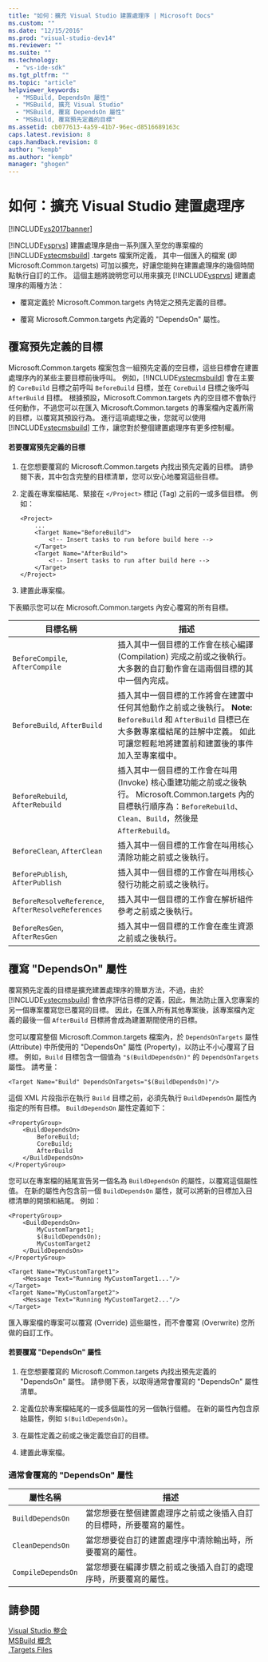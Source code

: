 ```yaml
---
title: "如何：擴充 Visual Studio 建置處理序 | Microsoft Docs"
ms.custom: ""
ms.date: "12/15/2016"
ms.prod: "visual-studio-dev14"
ms.reviewer: ""
ms.suite: ""
ms.technology: 
  - "vs-ide-sdk"
ms.tgt_pltfrm: ""
ms.topic: "article"
helpviewer_keywords: 
  - "MSBuild, DependsOn 屬性"
  - "MSBuild, 擴充 Visual Studio"
  - "MSBuild, 覆寫 DependsOn 屬性"
  - "MSBuild, 覆寫預先定義的目標"
ms.assetid: cb077613-4a59-41b7-96ec-d8516689163c
caps.latest.revision: 8
caps.handback.revision: 8
author: "kempb"
ms.author: "kempb"
manager: "ghogen"
---
```

# 如何：擴充 Visual Studio 建置處理序
[!INCLUDE[vs2017banner](../code-quality/includes/vs2017banner.md)]

[!INCLUDE[vsprvs](../code-quality/includes/vsprvs_md.md)] 建置處理序是由一系列匯入至您的專案檔的 [!INCLUDE[vstecmsbuild](../extensibility/internals/includes/vstecmsbuild_md.md)] .targets 檔案所定義，  其中一個匯入的檔案 \(即 Microsoft.Common.targets\) 可加以擴充，好讓您能夠在建置處理序的幾個時間點執行自訂的工作。  這個主題將說明您可以用來擴充 [!INCLUDE[vsprvs](../code-quality/includes/vsprvs_md.md)] 建置處理序的兩種方法：  
  
-   覆寫定義於 Microsoft.Common.targets 內特定之預先定義的目標。  
  
-   覆寫 Microsoft.Common.targets 內定義的 "DependsOn" 屬性。  
  
## 覆寫預先定義的目標  
 Microsoft.Common.targets 檔案包含一組預先定義的空目標，這些目標會在建置處理序內的某些主要目標前後呼叫。  例如，[!INCLUDE[vstecmsbuild](../extensibility/internals/includes/vstecmsbuild_md.md)] 會在主要的 `CoreBuild` 目標之前呼叫 `BeforeBuild` 目標，並在 `CoreBuild` 目標之後呼叫 `AfterBuild` 目標。  根據預設，Microsoft.Common.targets 內的空目標不會執行任何動作，不過您可以在匯入 Microsoft.Common.targets 的專案檔內定義所需的目標，以覆寫其預設行為。  進行這項處理之後，您就可以使用 [!INCLUDE[vstecmsbuild](../extensibility/internals/includes/vstecmsbuild_md.md)] 工作，讓您對於整個建置處理序有更多控制權。  
  
#### 若要覆寫預先定義的目標  
  
1.  在您想要覆寫的 Microsoft.Common.targets 內找出預先定義的目標。  請參閱下表，其中包含完整的目標清單，您可以安心地覆寫這些目標。  
  
2.  定義在專案檔結尾、緊接在 `</Project>` 標記 \(Tag\) 之前的一或多個目標。  例如：  
  
    ```  
    <Project>  
        ...  
        <Target Name="BeforeBuild">  
            <!-- Insert tasks to run before build here -->  
        </Target>  
        <Target Name="AfterBuild">  
            <!-- Insert tasks to run after build here -->  
        </Target>  
    </Project>  
    ```  
  
3.  建置此專案檔。  
  
 下表顯示您可以在 Microsoft.Common.targets 內安心覆寫的所有目標。  
  
|目標名稱|描述|  
|----------|--------|  
|`BeforeCompile`, `AfterCompile`|插入其中一個目標的工作會在核心編譯 \(Compilation\) 完成之前或之後執行。  大多數的自訂動作會在這兩個目標的其中一個內完成。|  
|`BeforeBuild`, `AfterBuild`|插入其中一個目標的工作將會在建置中任何其他動作之前或之後執行。 **Note:**  `BeforeBuild` 和 `AfterBuild` 目標已在大多數專案檔結尾的註解中定義。  如此可讓您輕鬆地將建置前和建置後的事件加入至專案檔中。|  
|`BeforeRebuild`, `AfterRebuild`|插入其中一個目標的工作會在叫用 \(Invoke\) 核心重建功能之前或之後執行。  Microsoft.Common.targets 內的目標執行順序為：`BeforeRebuild`、`Clean`、`Build`，然後是 `AfterRebuild`。|  
|`BeforeClean`, `AfterClean`|插入其中一個目標的工作會在叫用核心清除功能之前或之後執行。|  
|`BeforePublish`, `AfterPublish`|插入其中一個目標的工作會在叫用核心發行功能之前或之後執行。|  
|`BeforeResolveReference`, `AfterResolveReferences`|插入其中一個目標的工作會在解析組件參考之前或之後執行。|  
|`BeforeResGen`, `AfterResGen`|插入其中一個目標的工作會在產生資源之前或之後執行。|  
  
## 覆寫 "DependsOn" 屬性  
 覆寫預先定義的目標是擴充建置處理序的簡單方法，不過，由於 [!INCLUDE[vstecmsbuild](../extensibility/internals/includes/vstecmsbuild_md.md)] 會依序評估目標的定義，因此，無法防止匯入您專案的另一個專案覆寫您已覆寫的目標。  因此，在匯入所有其他專案後，該專案檔內定義的最後一個 `AfterBuild` 目標將會成為建置期間使用的目標。  
  
 您可以覆寫整個 Microsoft.Common.targets 檔案內，於 `DependsOnTargets` 屬性 \(Attribute\) 中所使用的 "DependsOn" 屬性 \(Property\)，以防止不小心覆寫了目標。  例如，`Build` 目標包含一個值為 `"$(BuildDependsOn)"` 的 `DependsOnTargets` 屬性。  請考量：  
  
```  
<Target Name="Build" DependsOnTargets="$(BuildDependsOn)"/>  
```  
  
 這個 XML 片段指示在執行 `Build` 目標之前，必須先執行 `BuildDependsOn` 屬性內指定的所有目標。  `BuildDependsOn` 屬性定義如下：  
  
```  
<PropertyGroup>  
    <BuildDependsOn>  
        BeforeBuild;  
        CoreBuild;  
        AfterBuild  
    </BuildDependsOn>  
</PropertyGroup>  
```  
  
 您可以在專案檔的結尾宣告另一個名為 `BuildDependsOn` 的屬性，以覆寫這個屬性值。  在新的屬性內包含前一個 `BuildDependsOn` 屬性，就可以將新的目標加入目標清單的開頭和結尾。  例如：  
  
```  
<PropertyGroup>  
    <BuildDependsOn>  
        MyCustomTarget1;  
        $(BuildDependsOn);  
        MyCustomTarget2  
    </BuildDependsOn>  
</PropertyGroup>  
  
<Target Name="MyCustomTarget1">  
    <Message Text="Running MyCustomTarget1..."/>  
</Target>  
<Target Name="MyCustomTarget2">  
    <Message Text="Running MyCustomTarget2..."/>  
</Target>  
```  
  
 匯入專案檔的專案可以覆寫 \(Override\) 這些屬性，而不會覆寫 \(Overwrite\) 您所做的自訂工作。  
  
#### 若要覆寫 "DependsOn" 屬性  
  
1.  在您想要覆寫的 Microsoft.Common.targets 內找出預先定義的 "DependsOn" 屬性。  請參閱下表，以取得通常會覆寫的 "DependsOn" 屬性清單。  
  
2.  定義位於專案檔結尾的一或多個屬性的另一個執行個體。  在新的屬性內包含原始屬性，例如 `$(BuildDependsOn)`。  
  
3.  在屬性定義之前或之後定義您自訂的目標。  
  
4.  建置此專案檔。  
  
### 通常會覆寫的 "DependsOn" 屬性  
  
|屬性名稱|描述|  
|----------|--------|  
|`BuildDependsOn`|當您想要在整個建置處理序之前或之後插入自訂的目標時，所要覆寫的屬性。|  
|`CleanDependsOn`|當您想要從自訂的建置處理序中清除輸出時，所要覆寫的屬性。|  
|`CompileDependsOn`|當您想要在編譯步驟之前或之後插入自訂的處理序時，所要覆寫的屬性。|  
  
## 請參閱  
 [Visual Studio 整合](../msbuild/visual-studio-integration-msbuild.md)   
 [MSBuild 概念](../msbuild/msbuild-concepts.md)   
 [.Targets Files](../msbuild/msbuild-dot-targets-files.md)